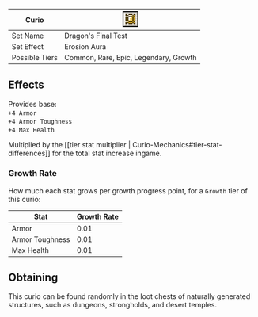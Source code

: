 | Curio          | <img src="images/icons/curio.png" width="32" alt=""/> |
|----------------|-------------------------------------------------------|
| Set Name       | Dragon's Final Test                                   |
| Set Effect     | Erosion Aura                                          |
| Possible Tiers | Common, Rare, Epic, Legendary, Growth                 |

## Effects
Provides base:  
`+4 Armor`  
`+4 Armor Toughness`    
`+4 Max Health`     

Multiplied by the [[tier stat multiplier | Curio-Mechanics#tier-stat-differences]] for the total stat increase ingame.

### Growth Rate
How much each stat grows per growth progress point, for a `Growth` tier of this curio:

| Stat            | Growth Rate |
|-----------------|-------------|
| Armor           | 0.01        |
| Armor Toughness | 0.01        |
| Max Health      | 0.01        |

## Obtaining
This curio can be found randomly in the loot chests of naturally generated structures, such as dungeons, strongholds, and desert temples.